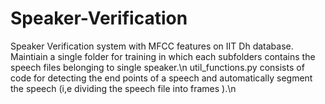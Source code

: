 # Speaker-Verification
Speaker Verification system with MFCC features on IIT Dh database.
Maintiain a single folder for training in which each subfolders contains the speech files belonging to single speaker.\n
util_functions.py consists of code for detecting the end points of a speech and automatically segment the speech (i,e dividing the speech file into frames ).\n
